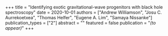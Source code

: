 +++
title = "Identifying exotic gravitational-wave progenitors with black hole spectroscopy"
date = 2020-10-01
authors = ["Andrew Williamson", "Josu C. Aurrekoetxea", "Thomas Helfer", "Eugene A. Lim", "Samaya Nissanke"]
publication_types = ["2"]
abstract = ""
featured = false
publication = "*(to appear)*"
+++

